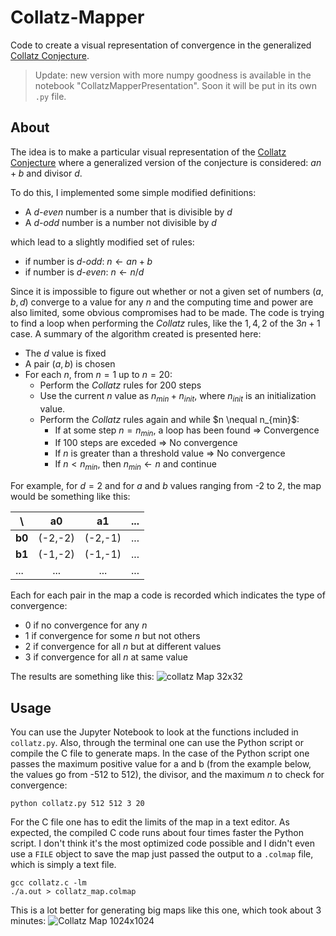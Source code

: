 # Collatz-Mapper
Code to create a visual representation of convergence in the generalized [Collatz Conjecture](https://en.wikipedia.org/wiki/Collatz_conjecture "Collatz Conjecture").

> Update: new version with more numpy goodness is available in the notebook "CollatzMapperPresentation". Soon it will be put in its own `.py` file.

## About
The idea is to make a particular visual representation of the [Collatz Conjecture](https://en.wikipedia.org/wiki/Collatz_conjecture "Collatz Conjecture") where a generalized version of the conjecture is considered: $a n + b$ and divisor $d$.

To do this, I implemented some simple modified definitions:
* A _d-even_ number is a number that is divisible by $d$
* A _d-odd_ number is a number not divisible by $d$

which lead to a slightly modified set of rules:
* if number is _d-odd_: $n \leftarrow an+b$
* if number is _d-even_: $n \leftarrow n/d$

Since it is impossible to figure out whether or not a given set of numbers $(a, b, d)$ converge to a value for any $n$ and the computing time and power are also limited, some obvious compromises had to be made. The code is trying to find a loop when performing the _Collatz_ rules, like the $1, 4, 2$ of the $3n+1$ case. A summary of the algorithm created is presented here:
* The $d$ value is fixed
* A pair $(a, b)$ is chosen
* For each $n$, from $n=1$ up to $n=20$:
  * Perform the _Collatz_ rules for 200 steps
  * Use the current $n$ value as $n_{min}+n_{init}$, where $n_{init}$ is an initialization value.
  * Perform the _Collatz_ rules again and while $n \nequal n_{min}$:
    * If at some step $n = n_{min}$, a loop has been found $\Rightarrow$ Convergence
    * If 100 steps are exceded $\Rightarrow$ No convergence
    * If $n$ is greater than a threshold value $\Rightarrow$ No convergence
    * If $n < n_{min}$, then $n_{min} \leftarrow n$ and continue


For example, for $d=2$ and for $a$ and $b$ values ranging from -2 to 2, the map would be something like this:

|   \    | **a0**   | **a1** |  ... |
| -----  | :-----: |:-------:|:----:|
| **b0** | (-2,-2) | (-2,-1) |  ... |
| **b1** | (-1,-2) | (-1,-1) |  ... |
|   ...  |   ...   |   ...   |  ... |

Each for each pair in the map a code is recorded which indicates the type of convergence:
* 0 if no convergence for any $n$
* 1 if convergence for some $n$ but not others
* 2 if convergence for all $n$ but at different values
* 3 if convergence for all $n$ at same value

The results are something like this:
![collatz Map 32x32](https://user-images.githubusercontent.com/13749006/63194636-8269fc00-c03e-11e9-9b33-f4b9088224b0.png "Pretty pretty picture #1")


## Usage
You can use the Jupyter Notebook to look at the functions included in `collatz.py`. Also, through the terminal one can use the Python script or compile the C file to generate maps. In the case of the Python script one passes the maximum positive value for a and b (from the example below, the values go from -512 to 512), the divisor, and the maximum $n$ to check for convergence:
```
python collatz.py 512 512 3 20
```

For the C file one has to edit the limits of the map in a text editor. As expected, the compiled C code runs about four times faster the Python script. I don't think it's the most optimized code possible and I didn't even use a `FILE` object to save the map just passed the output to a `.colmap` file, which is simply a text file.
```
gcc collatz.c -lm
./a.out > collatz_map.colmap
```
This is a lot better for generating big maps like this one, which took about 3 minutes:
![Collatz Map 1024x1024](https://user-images.githubusercontent.com/13749006/63195899-dd512280-c041-11e9-81fb-e37dd01c9ab6.png "Pretty pretty picture #2")
